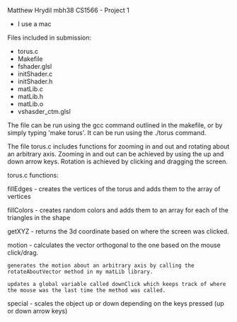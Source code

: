 Matthew Hrydil
mbh38
CS1566 - Project 1

* I use a mac

Files included in submission:
- torus.c
- Makefile
- fshader.glsl
- initShader.c
- initShader.h
- matLib.c
- matLib.h
- matLib.o
- vshasder_ctm.glsl

The file can be run using the gcc command outlined in the makefile, or by simply typing 'make torus'. It can be run using the ./torus command.

The file torus.c includes functions for zooming in and out and rotating about an arbitrary axis. Zooming in and out can be achieved by using the up and down arrow keys. Rotation is achieved by clicking and dragging the screen.

torus.c functions:

fillEdges - creates the vertices of the torus and adds them to the array of vertices

fillColors - creates random colors and adds them to an array for each of the triangles in the shape

getXYZ - returns the 3d coordinate based on where the screen was clicked.

motion - 
	calculates the vector orthogonal to the one based on the mouse click/drag.

	generates the motion about an arbitrary axis by calling the rotateAboutVector method in my matLib library.

	updates a global variable called downClick which keeps track of where the mouse was the last time the method was called.

special - scales the object up or down depending on the keys pressed (up or 	down arrow keys)